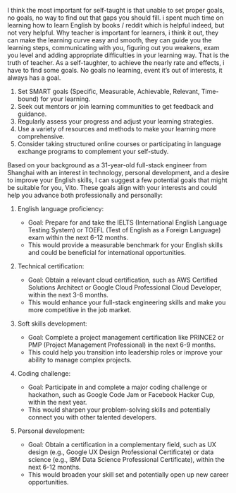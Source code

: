 
I think the most important for self-taught is that unable to set proper goals,
no goals, no way to find out that gaps you should fill.
i spent much time on learning how to learn English by books / reddit which is helpful indeed, but not very helpful.
Why teacher is important for learners, i think it out, they can make the learning curve easy and smooth, they can guide you the learning steps, communicating with you, figuring out you weakens, exam you level and adding appropriate difficulties in your learning way. That is the truth of teacher.
As a self-taughter, to achieve the nearly rate and effects, i have to find some goals. No goals no learning, event it’s out of interests, it always has a goal.

1. Set SMART goals (Specific, Measurable, Achievable, Relevant, Time-bound) for your learning.
2. Seek out mentors or join learning communities to get feedback and guidance.
3. Regularly assess your progress and adjust your learning strategies.
4. Use a variety of resources and methods to make your learning more comprehensive.
5. Consider taking structured online courses or participating in language exchange programs to complement your self-study.

Based on your background as a 31-year-old full-stack engineer from Shanghai with an interest in technology, personal development, and a desire to improve your English skills, I can suggest a few potential goals that might be suitable for you, Vito. These goals align with your interests and could help you advance both professionally and personally:

1. English language proficiency:
   - Goal: Prepare for and take the IELTS (International English Language Testing System) or TOEFL (Test of English as a Foreign Language) exam within the next 6-12 months.
   - This would provide a measurable benchmark for your English skills and could be beneficial for international opportunities.

2. Technical certification:
   - Goal: Obtain a relevant cloud certification, such as AWS Certified Solutions Architect or Google Cloud Professional Cloud Developer, within the next 3-6 months.
   - This would enhance your full-stack engineering skills and make you more competitive in the job market.

3. Soft skills development:
   - Goal: Complete a project management certification like PRINCE2 or PMP (Project Management Professional) in the next 6-9 months.
   - This could help you transition into leadership roles or improve your ability to manage complex projects.

4. Coding challenge:
   - Goal: Participate in and complete a major coding challenge or hackathon, such as Google Code Jam or Facebook Hacker Cup, within the next year.
   - This would sharpen your problem-solving skills and potentially connect you with other talented developers.

5. Personal development:
   - Goal: Obtain a certification in a complementary field, such as UX design (e.g., Google UX Design Professional Certificate) or data science (e.g., IBM Data Science Professional Certificate), within the next 6-12 months.
   - This would broaden your skill set and potentially open up new career opportunities.
